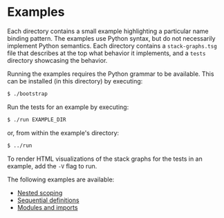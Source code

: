 # Examples

Each directory contains a small example highlighting a particular name binding pattern.
The examples use Python syntax, but do not necessarily implement Python semantics.
Each directory contains a `stack-graphs.tsg` file that describes at the top what behavior it implements, and a `tests` directory showcasing the behavior.

Running the examples requires the Python grammar to be available. This can be installed (in this directory) by executing:

```bash
$ ./bootstrap
```

Run the tests for an example by executing:

```bash
$ ./run EXAMPLE_DIR
```

or, from within the example's directory:

```bash
$ ../run
```

To render HTML visualizations of the stack graphs for the tests in an example, add the `-V` flag to run.

The following examples are available:

- [Nested scoping](nested-scoping/)
- [Sequential definitions](sequential-definitions/)
- [Modules and imports](modules/)
